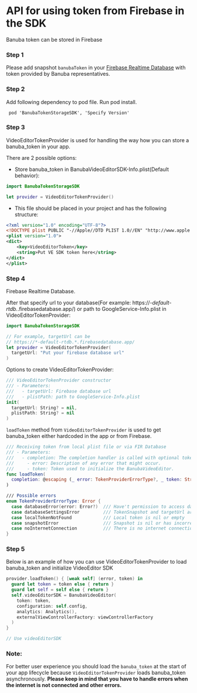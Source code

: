 # API for using token from Firebase in the SDK

Banuba token can be stored in Firebase

### Step 1

Please add snapshot `banubaToken` in your [Firebase Realtime Database](https://firebase.google.com/docs/database) with token provided by Banuba representatives.

### Step 2

Add following dependency to pod file. Run pod install.
```
 pod 'BanubaTokenStorageSDK', 'Specify Version'
```

### Step 3

VideoEditorTokenProvider is used for handling the way how you can store a banuba_token in your app.

There are 2 possible options:

- Store banuba_token in BanubaVideoEditorSDK-Info.plist(Default behavior):

```swift
import BanubaTokenStorageSDK

let provider = VideoEditorTokenProvider()
```

- This file should be placed in your project and has the following structure:

```xml
<?xml version="1.0" encoding="UTF-8"?>
<!DOCTYPE plist PUBLIC "-//Apple//DTD PLIST 1.0//EN" "http://www.apple.com/DTDs/PropertyList-1.0.dtd">
<plist version="1.0">
<dict>
	<key>VideoEditorToken</key>
	<string>Put VE SDK token here</string>
</dict>
</plist>
```

### Step 4

Firebase Realtime Database.

After that specify url to your database(For example: https://*-default-rtdb.*.firebasedatabase.app/) or path to GoogleService-Info.plist in VideoEditorTokenProvider:

```swift
import BanubaTokenStorageSDK

// For example, targetUrl can be
// https://*-default-rtdb.*.firebasedatabase.app/
let provider = VideoEditorTokenProvider(
  targetUrl: "Put your firebase database url"
)
```

Options to create VideoEditorTokenProvider:

```swift
/// VideoEditorTokenProvider constructor
/// - Parameters:
///   - targetUrl: Firebase database url
///   - plistPath: path to GoogleService-Info.plist
init(
  targetUrl: String? = nil,
  plistPath: String? = nil
)
```

`loadToken` method from `VideoEditorTokenProvider` is used to get banuba_token either hardcoded in the app or from Firebase.

```swift
/// Receiving token from local plist file or via FIR Database
/// - Parameters:
///   - completion: The completion handler is called with optional token and some optional errors.
///     - error: Description of any error that might occur.
///     - token: Token used to initialize the BanubaVideoEditor.
func loadToken(
  completion: @escaping (_ error: TokenProviderErrorType?, _ token: String?) -> Void
)

/// Possible errors
enum TokenProviderErrorType: Error {
  case databaseError(error: Error?)  /// Have't permission to access database
  case databaseSettingsError         /// TokenSnapshot and targetUrl are not setted
  case localTokenNotFound            /// Local token is nil or empty
  case snapshotError                 /// Snapshot is nil or has incorrect type
  case noInternetConnection          /// There is no internet connection
}
```

### Step 5

Below is an example of how you can use VideoEditorTokenProvider to load banuba_token and initialize VideoEditor SDK

```swift
provider.loadToken() { [weak self] (error, token) in
  guard let token = token else { return }
  guard let self = self else { return }
  self.videoEditorSDK = BanubaVideoEditor(
    token: token,
    configuration: self.config,
    analytics: Analytics(),
    externalViewControllerFactory: viewControllerFactory
  )
}

// Use videoEditorSDK
```

### Note:
For better user experience you should load the `banuba_token` at the start of your app lifecycle because  `VideoEditorTokenProvider` loads banuba_token asynchronously. **Please keep in mind that you have to handle errors when the internet is not connected and other errors.**

